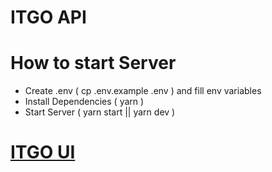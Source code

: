 # ITGO API

# How to start Server

- Create .env ( cp .env.example .env ) and fill env variables
- Install Dependencies ( yarn )
- Start Server ( yarn start || yarn dev )

# [ITGO UI](https://github.com/khanguyen01it/itgo-ui)
